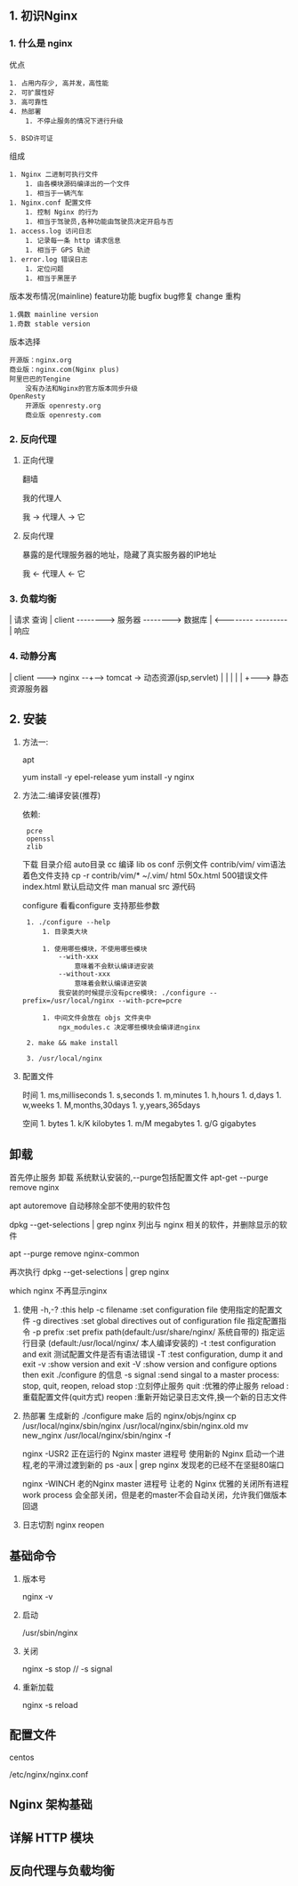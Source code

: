 
## 1. 初识Nginx

### 1. 什么是 nginx

优点

    1. 占用内存少, 高并发，高性能
    2. 可扩展性好
    3. 高可靠性
    4. 热部署
        1. 不停止服务的情况下进行升级
        
    5. BSD许可证

组成

    1. Nginx 二进制可执行文件
        1. 由各模块源码编译出的一个文件
        1. 相当于一辆汽车
    1. Nginx.conf 配置文件
        1. 控制 Nginx 的行为
        1. 相当于驾驶员,各种功能由驾驶员决定开启与否
    1. access.log 访问日志
        1. 记录每一条 http 请求信息
        1. 相当于 GPS 轨迹
    1. error.log 错误日志
        1. 定位问题
        1. 相当于黑匣子

版本发布情况(mainline)
    feature功能
    bugfix bug修复
    change 重构

    1.偶数 mainline version
    1.奇数 stable version
    
版本选择

    开源版：nginx.org
    商业版：nginx.com(Nginx plus)
    阿里巴巴的Tengine
        没有办法和Nginx的官方版本同步升级
    OpenResty
        开源版 openresty.org
        商业版 openresty.com

### 2. 反向代理

1. 正向代理
    
    翻墙

    我的代理人

    我    ->    代理人    ->    它

2. 反向代理

    暴露的是代理服务器的地址，隐藏了真实服务器的IP地址

    我    <-    代理人    <-    它



### 3. 负载均衡


|           请求                查询
|   client  -------->  服务器  -------->  数据库
|           <--------          ---------
|           响应                


### 4. 动静分离


|   client --->    nginx --+-->  tomcat -> 动态资源(jsp,servlet)
|                          |
|                          |
|                          +---> 静态资源服务器

## 2. 安装

1. 方法一:

    apt


    yum install -y epel-release
    yum install -y nginx

    

2. 方法二:编译安装(推荐)

    依赖:

        pcre
        openssl
        zlib


    下载
    目录介绍
        auto目录
            cc 编译
            lib
            os
        conf 示例文件
        contrib/vim/  vim语法着色文件支持
            cp -r contrib/vim/* ~/.vim/
        html
            50x.html 500错误文件
            index.html 默认启动文件
        man manual
        src 源代码

    configure
        看看configure 支持那些参数
        
        1. ./configure --help
            1. 目录类大块
            
            1. 使用哪些模块，不使用哪些模块
                --with-xxx
                    意味着不会默认编译进安装
                --without-xxx
                    意味着会默认编译进安装
                我安装的时候提示没有pcre模块: ./configure --prefix=/usr/local/nginx --with-pcre=pcre
                
            1. 中间文件会放在 objs 文件夹中
                ngx_modules.c 决定哪些模块会编译进nginx
        
        2. make && make install
        
        3. /usr/local/nginx

1. 配置文件

    时间
        1. ms,milliseconds
        1. s,seconds
        1. m,minutes
        1. h,hours
        1. d,days
        1. w,weeks
        1. M,months,30days
        1. y,years,365days

    空间
        1.      bytes
        1. k/K  kilobytes
        1. m/M  megabytes
        1. g/G  gigabytes

## 卸载

首先停止服务
卸载 系统默认安装的,--purge包括配置文件
apt-get --purge remove nginx

apt autoremove  自动移除全部不使用的软件包

dpkg --get-selections | grep nginx  列出与 nginx 相关的软件，并删除显示的软件

apt --purge remove nginx-common

再次执行 dpkg --get-selections | grep nginx

which nginx  不再显示nginx




1. 使用
    -h,-?           :this help
    -c filename     :set configuration file 使用指定的配置文件
    -g directives   :set global directives out of configuration file 指定配置指令
    -p prefix       :set prefix path(default:/usr/share/nginx/  系统自带的) 指定运行目录
                                    (default:/usr/local/nginx/  本人编译安装的)
    -t              :test configuration and exit    测试配置文件是否有语法错误
    -T              :test configuration, dump it and exit
    -v              :show version and exit
    -V              :show version and configure options then exit ./configure 的信息
    -s signal       :send singal to a master process: stop, quit, reopen, reload
        stop    :立刻停止服务
        quit    :优雅的停止服务
        reload  :重载配置文件(quit方式)
        reopen  :重新开始记录日志文件,换一个新的日志文件

1. 热部署
    生成新的 ./configure make 后的 nginx/objs/nginx 
    cp /usr/local/nginx/sbin/nginx /usr/local/nginx/sbin/nginx.old
    mv new_nginx /usr/local/nginx/sbin/nginx -f

    nginx -USR2 正在运行的 Nginx master 进程号
        使用新的 Nginx 启动一个进程,老的平滑过渡到新的
        ps -aux | grep nginx   发现老的已经不在坚挺80端口

    nginx -WINCH 老的Nginx master 进程号
        让老的 Nginx 优雅的关闭所有进程
        work process 会全部关闭，但是老的master不会自动关闭，允许我们做版本回退
        
1. 日志切割
        nginx reopen


## 基础命令

1. 版本号

    nginx -v

2. 启动

    /usr/sbin/nginx

3. 关闭

    nginx -s stop           // -s signal

4. 重新加载

    nginx -s reload

## 配置文件

centos

/etc/nginx/nginx.conf



## Nginx 架构基础


## 详解 HTTP 模块



## 反向代理与负载均衡




